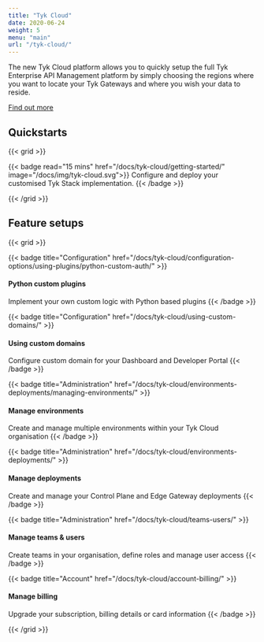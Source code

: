```yaml
---
title: "Tyk Cloud"
date: 2020-06-24
weight: 5
menu: "main"
url: "/tyk-cloud/"
---
```


The new Tyk Cloud platform allows you to quickly setup the full Tyk Enterprise API Management platform by simply choosing the regions where you want to locate your Tyk Gateways and where you wish your data to reside.

[Find out more](/docs/tyk-cloud/what-is-tyk-cloud/)

## Quickstarts

{{< grid >}}

{{< badge read="15 mins" href="/docs/tyk-cloud/getting-started/" image="/docs/img/tyk-cloud.svg">}}
Configure and deploy your customised Tyk Stack implementation. 
{{< /badge >}}

{{< /grid >}}

## Feature setups

{{< grid >}}

{{< badge title="Configuration" href="/docs/tyk-cloud/configuration-options/using-plugins/python-custom-auth/" >}}
#### Python custom plugins

Implement your own custom logic with Python based plugins
{{< /badge >}}

{{< badge title="Configuration" href="/docs/tyk-cloud/using-custom-domains/" >}}
#### Using custom domains

Configure custom domain for your Dashboard and Developer Portal
{{< /badge >}}

{{< badge title="Administration" href="/docs/tyk-cloud/environments-deployments/managing-environments/" >}}
#### Manage environments

Create and manage multiple environments within your Tyk Cloud organisation
{{< /badge >}}

{{< badge title="Administration" href="/docs/tyk-cloud/environments-deployments/" >}}
#### Manage deployments

Create and manage your Control Plane and Edge Gateway deployments
{{< /badge >}}

{{< badge title="Administration" href="/docs/tyk-cloud/teams-users/" >}}
#### Manage teams & users

Create teams in your organisation, define roles and manage user access
{{< /badge >}}

{{< badge title="Account" href="/docs/tyk-cloud/account-billing/" >}}
#### Manage billing

Upgrade your subscription, billing details or card information
{{< /badge >}}

{{< /grid >}}